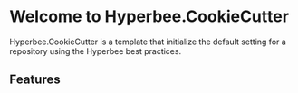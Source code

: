 # Welcome to Hyperbee.CookieCutter

Hyperbee.CookieCutter is a template that initialize the default setting for a repository using the Hyperbee best practices. 

## Features
